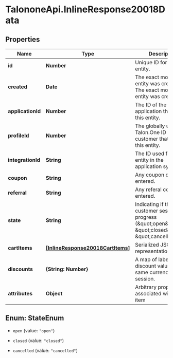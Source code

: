# TalononeApi.InlineResponse20018Data

## Properties
Name | Type | Description | Notes
------------ | ------------- | ------------- | -------------
**id** | **Number** | Unique ID for this entity. | 
**created** | **Date** | The exact moment this entity was created. The exact moment this entity was created. | 
**applicationId** | **Number** | The ID of the application that owns this entity. | 
**profileId** | **Number** | The globally unique Talon.One ID of the customer that created this entity. | [optional] 
**integrationId** | **String** | The ID used for this entity in the application system. | 
**coupon** | **String** | Any coupon code entered. | 
**referral** | **String** | Any referal code entered. | 
**state** | **String** | Indicating if the customer session is in progress (\&quot;open\&quot;), \&quot;closed\&quot;, or \&quot;cancelled\&quot;. | 
**cartItems** | [**[InlineResponse20018CartItems]**](InlineResponse20018CartItems.md) | Serialized JSON representation. | 
**discounts** | **{String: Number}** | A map of labelled discount values, in the same currency as the session. | 
**attributes** | **Object** | Arbitrary properties associated with this item | [optional] 


<a name="StateEnum"></a>
## Enum: StateEnum


* `open` (value: `"open"`)

* `closed` (value: `"closed"`)

* `cancelled` (value: `"cancelled"`)




